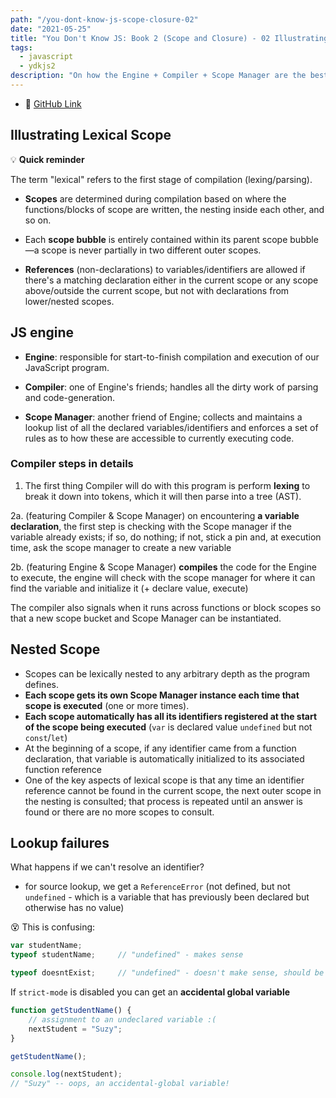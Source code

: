 ```yaml
---
path: "/you-dont-know-js-scope-closure-02"
date: "2021-05-25"
title: "You Don't Know JS: Book 2 (Scope and Closure) - 02 Illustrating Lexical Scope"
tags:
  - javascript
  - ydkjs2
description: "On how the Engine + Compiler + Scope Manager are the bestest of friends."
---
```


- 📕 [GitHub Link](https://github.com/getify/You-Dont-Know-JS/blob/2nd-ed/scope-closures/ch2.md)

## Illustrating Lexical Scope

💡 **Quick reminder**

The term "lexical" refers to the first stage of compilation (lexing/parsing).

- **Scopes**  are determined during compilation based on where the functions/blocks of scope are written, the nesting inside each other, and so on.

- Each **scope bubble**  is entirely contained within its parent scope bubble—a scope is never partially in two different outer scopes.

- **References** (non-declarations) to variables/identifiers are allowed if there's a matching declaration either in the current scope or any scope above/outside the current scope, but not with declarations from lower/nested scopes.

## JS engine

- **Engine**: responsible for start-to-finish compilation and execution of our JavaScript program.

- **Compiler**: one of Engine's friends; handles all the dirty work of parsing and code-generation.

- **Scope Manager**: another friend of Engine; collects and maintains a lookup list of all the declared variables/identifiers and enforces a set of rules as to how these are accessible to currently executing code.

### Compiler steps in details

1. The first thing Compiler will do with this program is perform **lexing** to break it down into tokens, which it will then parse into a tree (AST).

2a. (featuring Compiler & Scope Manager) on encountering **a variable declaration**, the first step is checking with the Scope manager if the variable already exists; if so, do nothing; if not, stick a pin and, at execution time, ask the scope manager to create a new variable

2b. (featuring Engine & Scope Manager) **compiles** the code for the Engine to execute, the engine will check with the scope manager for where it can find the variable and initialize it (+ declare value, execute)

The compiler also signals when it runs across functions or block scopes so that a new scope bucket and Scope Manager can be instantiated.

## Nested Scope

- Scopes can be lexically nested to any arbitrary depth as the program defines.
- **Each scope gets its own Scope Manager instance each time that scope is executed** (one or more times).
- **Each scope automatically has all its identifiers registered at the start of the scope being executed** (`var` is declared value `undefined` but not `const`/`let`)
- At the beginning of a scope, if any identifier came from a function declaration, that variable is automatically initialized to its associated function reference
- One of the key aspects of lexical scope is that any time an identifier reference cannot be found in the current scope, the next outer scope in the nesting is consulted; that process is repeated until an answer is found or there are no more scopes to consult.

## Lookup failures

What happens if we can't resolve an identifier?

- for source lookup, we get a `ReferenceError` (not defined, but not `undefined` - which is a variable that has previously been declared but otherwise has no value)

😵 This is confusing:

```js
var studentName;
typeof studentName;     // "undefined" - makes sense

typeof doesntExist;     // "undefined" - doesn't make sense, should be `not defined`
```

If `strict-mode` is disabled you can get an **accidental global variable**

```js
function getStudentName() {
    // assignment to an undeclared variable :(
    nextStudent = "Suzy";
}

getStudentName();

console.log(nextStudent);
// "Suzy" -- oops, an accidental-global variable!
```

